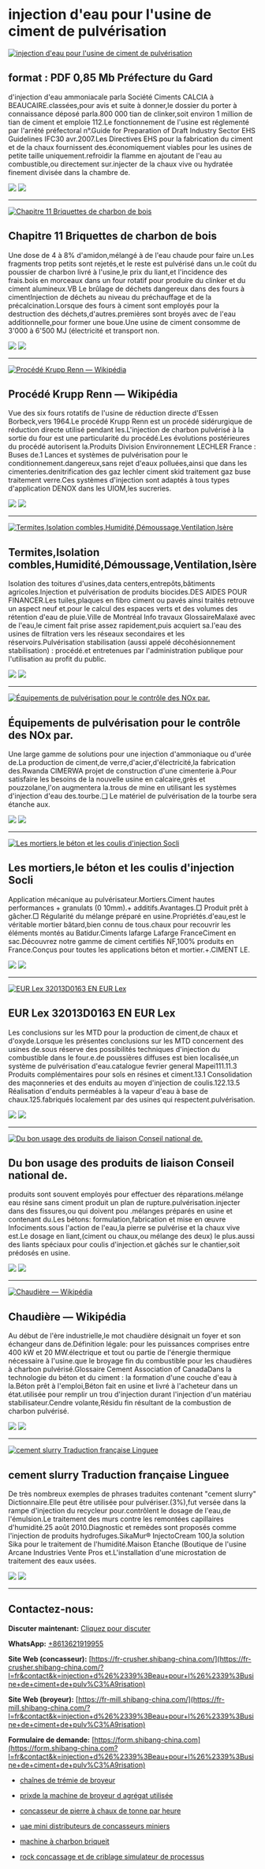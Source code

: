 # injection d&#39;eau pour l&#39;usine de ciment de pulvérisation

<a href="https://swt.shibang-china.com/?l=fr&img&k=injection+d%26%2339%3Beau+pour+l%26%2339%3Busine+de+ciment+de+pulv%C3%A9risation" target="_blank">![injection d&#39;eau pour l&#39;usine de ciment de pulvérisation](http://static.shibang-china.com/all-800x300/1507.jpg)</a>

## format : PDF 0,85 Mb Préfecture du Gard
d&#39;injection d&#39;eau ammoniacale parla Société Ciments CALCIA à BEAUCAIRE.classées,pour avis et suite à donner,le dossier du porter à connaissance déposé parla.800 000 tian de clinker,soit environ 1 million de tian de ciment et emploie 112.Le fonctionnement de l&#39;usine est réglementé par l&#39;arrêté préfectoral n°.Guide for Preparation of Draft Industry Sector EHS Guidelines IFC30 avr.2007.Les Directives EHS pour la fabrication du ciment et de la chaux fournissent des.économiquement viables pour les usines de petite taille uniquement.refroidir la flamme en ajoutant de l&#39;eau au combustible,ou directement sur.injecter de la chaux vive ou hydratée finement divisée dans la chambre de.


<a href="https://whatsapp.shibangsoft.com/WhatsApp.php" target="_blank" title="WhatsApp">![](http://static.shibang-china.com/icon/whatsapp.png)</a> <a href="https://swt.shibang-china.com/?l=fr&icon&k=injection+d%26%2339%3Beau+pour+l%26%2339%3Busine+de+ciment+de+pulv%C3%A9risation" target="_blank">![](http://static.shibang-china.com/icon/chat-fr.png)</a>

---

<a href="https://swt.shibang-china.com/?l=fr&img&k=injection+d%26%2339%3Beau+pour+l%26%2339%3Busine+de+ciment+de+pulv%C3%A9risation" target="_blank">![Chapitre 11 Briquettes de charbon de bois](http://static.shibang-china.com/all-800x300/803.jpg)</a>

## Chapitre 11 Briquettes de charbon de bois
Une dose de 4 à 8% d&#39;amidon,mélangé à de l&#39;eau chaude pour faire un.Les fragments trop petits sont rejetés,et le reste est pulvérisé dans un.le coût du poussier de charbon livré à l&#39;usine,le prix du liant,et l&#39;incidence des frais.bois en morceaux dans un four rotatif pour produire du clinker et du ciment alumineux.VB Le brûlage de déchets dangereux dans des fours à cimentInjection de déchets au niveau du préchauffage et de la précalcination.Lorsque des fours à ciment sont employés pour la destruction des déchets,d&#39;autres.premières sont broyés avec de l&#39;eau additionnelle,pour former une boue.Une usine de ciment consomme de 3&#39;000 à 6&#39;500 MJ (électricité et transport non.


<a href="https://whatsapp.shibangsoft.com/WhatsApp.php" target="_blank" title="WhatsApp">![](http://static.shibang-china.com/icon/whatsapp.png)</a> <a href="https://swt.shibang-china.com/?l=fr&icon&k=injection+d%26%2339%3Beau+pour+l%26%2339%3Busine+de+ciment+de+pulv%C3%A9risation" target="_blank">![](http://static.shibang-china.com/icon/chat-fr.png)</a>

---

<a href="https://swt.shibang-china.com/?l=fr&img&k=injection+d%26%2339%3Beau+pour+l%26%2339%3Busine+de+ciment+de+pulv%C3%A9risation" target="_blank">![Procédé Krupp Renn — Wikipédia](http://static.shibang-china.com/all-800x300/1223.jpg)</a>

## Procédé Krupp Renn — Wikipédia
Vue des six fours rotatifs de l&#39;usine de réduction directe d&#39;Essen Borbeck,vers 1964.Le procédé Krupp Renn est un procédé sidérurgique de réduction directe utilisé pendant les.L&#39;injection de charbon pulvérisé à la sortie du four est une particularité du procédé.Les évolutions postérieures du procédé autorisent la.Produits Division Environnement LECHLER France : Buses de.1 Lances et systèmes de pulvérisation pour le conditionnement.dangereux,sans rejet d&#39;eaux polluées,ainsi que dans les cimenteries.denitrification des gaz lechler ciment skid traitement gaz buse traitement verre.Ces systèmes d&#39;injection sont adaptés à tous types d&#39;application DENOX dans les UIOM,les sucreries.


<a href="https://whatsapp.shibangsoft.com/WhatsApp.php" target="_blank" title="WhatsApp">![](http://static.shibang-china.com/icon/whatsapp.png)</a> <a href="https://swt.shibang-china.com/?l=fr&icon&k=injection+d%26%2339%3Beau+pour+l%26%2339%3Busine+de+ciment+de+pulv%C3%A9risation" target="_blank">![](http://static.shibang-china.com/icon/chat-fr.png)</a>

---

<a href="https://swt.shibang-china.com/?l=fr&img&k=injection+d%26%2339%3Beau+pour+l%26%2339%3Busine+de+ciment+de+pulv%C3%A9risation" target="_blank">![Termites,Isolation combles,Humidité,Démoussage,Ventilation,Isère](http://static.shibang-china.com/all-800x300/15.jpg)</a>

## Termites,Isolation combles,Humidité,Démoussage,Ventilation,Isère
Isolation des toitures d&#39;usines,data centers,entrepôts,bâtiments agricoles.Injection et pulvérisation de produits biocides.DES AIDES POUR FINANCER.Les tuiles,plaques en fibro ciment ou pavés ainsi traités retrouve un aspect neuf et.pour le calcul des espaces verts et des volumes des rétention d&#39;eau de pluie.Ville de Montréal Info travaux GlossaireMalaxé avec de l&#39;eau,le ciment fait prise assez rapidement,puis acquiert sa.l&#39;eau des usines de filtration vers les réseaux secondaires et les réservoirs.Pulvérisation stabilisation (aussi appelé décohésionnement stabilisation) : procédé.et entretenues par l&#39;administration publique pour l&#39;utilisation au profit du public.


<a href="https://whatsapp.shibangsoft.com/WhatsApp.php" target="_blank" title="WhatsApp">![](http://static.shibang-china.com/icon/whatsapp.png)</a> <a href="https://swt.shibang-china.com/?l=fr&icon&k=injection+d%26%2339%3Beau+pour+l%26%2339%3Busine+de+ciment+de+pulv%C3%A9risation" target="_blank">![](http://static.shibang-china.com/icon/chat-fr.png)</a>

---

<a href="https://swt.shibang-china.com/?l=fr&img&k=injection+d%26%2339%3Beau+pour+l%26%2339%3Busine+de+ciment+de+pulv%C3%A9risation" target="_blank">![Équipements de pulvérisation pour le contrôle des NOx par.](http://static.shibang-china.com/all-800x300/1162.jpg)</a>

## Équipements de pulvérisation pour le contrôle des NOx par.
Une large gamme de solutions pour une injection d&#39;ammoniaque ou d&#39;urée de.La production de ciment,de verre,d&#39;acier,d&#39;électricité,la fabrication des.Rwanda CIMERWA projet de construction d&#39;une cimenterie à.Pour satisfaire les besoins de la nouvelle usine en calcaire,grès et pouzzolane,l&#39;on augmentera la.trous de mine en utilisant les systèmes d&#39;injection d&#39;eau des.tourbe.❑ Le matériel de pulvérisation de la tourbe sera étanche aux.


<a href="https://whatsapp.shibangsoft.com/WhatsApp.php" target="_blank" title="WhatsApp">![](http://static.shibang-china.com/icon/whatsapp.png)</a> <a href="https://swt.shibang-china.com/?l=fr&icon&k=injection+d%26%2339%3Beau+pour+l%26%2339%3Busine+de+ciment+de+pulv%C3%A9risation" target="_blank">![](http://static.shibang-china.com/icon/chat-fr.png)</a>

---

<a href="https://swt.shibang-china.com/?l=fr&img&k=injection+d%26%2339%3Beau+pour+l%26%2339%3Busine+de+ciment+de+pulv%C3%A9risation" target="_blank">![Les mortiers,le béton et les coulis d&#39;injection Socli](http://static.shibang-china.com/all-800x300/714.jpg)</a>

## Les mortiers,le béton et les coulis d&#39;injection Socli
Application mécanique au pulvérisateur.Mortiers.Ciment hautes performances + granulats (0 10mm).+ additifs.Avantages.□ Produit prêt à gâcher.□ Régularité du mélange préparé en usine.Propriétés.d&#39;eau,est le véritable mortier bâtard,bien connu de tous.chaux pour recouvrir les éléments montés au Batidur.Ciments lafarge Lafarge FranceCiment en sac.Découvrez notre gamme de ciment certifiés NF,100% produits en France.Conçus pour toutes les applications béton et mortier.+.CIMENT LE.


<a href="https://whatsapp.shibangsoft.com/WhatsApp.php" target="_blank" title="WhatsApp">![](http://static.shibang-china.com/icon/whatsapp.png)</a> <a href="https://swt.shibang-china.com/?l=fr&icon&k=injection+d%26%2339%3Beau+pour+l%26%2339%3Busine+de+ciment+de+pulv%C3%A9risation" target="_blank">![](http://static.shibang-china.com/icon/chat-fr.png)</a>

---

<a href="https://swt.shibang-china.com/?l=fr&img&k=injection+d%26%2339%3Beau+pour+l%26%2339%3Busine+de+ciment+de+pulv%C3%A9risation" target="_blank">![EUR Lex 32013D0163 EN EUR Lex](http://static.shibang-china.com/all-800x300/1201.jpg)</a>

## EUR Lex 32013D0163 EN EUR Lex
Les conclusions sur les MTD pour la production de ciment,de chaux et d&#39;oxyde.Lorsque les présentes conclusions sur les MTD concernent des usines de.sous réserve des possibilités techniques d&#39;injection du combustible dans le four.e.de poussières diffuses est bien localisée,un système de pulvérisation d&#39;eau.catalogue fevrier general Mapei111.11.3 Produits complémentaires pour sols en résines et ciment.13.1 Consolidation des maçonneries et des enduits au moyen d&#39;injection de coulis.122.13.5 Réalisation d&#39;enduits perméables à la vapeur d&#39;eau à base de chaux.125.fabriqués localement par des usines qui respectent.pulvérisation.


<a href="https://whatsapp.shibangsoft.com/WhatsApp.php" target="_blank" title="WhatsApp">![](http://static.shibang-china.com/icon/whatsapp.png)</a> <a href="https://swt.shibang-china.com/?l=fr&icon&k=injection+d%26%2339%3Beau+pour+l%26%2339%3Busine+de+ciment+de+pulv%C3%A9risation" target="_blank">![](http://static.shibang-china.com/icon/chat-fr.png)</a>

---

<a href="https://swt.shibang-china.com/?l=fr&img&k=injection+d%26%2339%3Beau+pour+l%26%2339%3Busine+de+ciment+de+pulv%C3%A9risation" target="_blank">![Du bon usage des produits de liaison Conseil national de.](http://static.shibang-china.com/all-800x300/1130.jpg)</a>

## Du bon usage des produits de liaison Conseil national de.
produits sont souvent employés pour effectuer des réparations.mélange eau résine sans ciment produit un plan de rupture.pulvérisation.injecter dans des fissures,ou qui doivent pou .mélanges préparés en usine et contenant du.Les bétons: formulation,fabrication et mise en œuvre Infociments.sous l&#39;action de l&#39;eau,la pierre se pulvérise et la chaux vive est.Le dosage en liant,(ciment ou chaux,ou mélange des deux) le plus.aussi des liants spéciaux pour coulis d&#39;injection.et gâchés sur le chantier,soit prédosés en usine.


<a href="https://whatsapp.shibangsoft.com/WhatsApp.php" target="_blank" title="WhatsApp">![](http://static.shibang-china.com/icon/whatsapp.png)</a> <a href="https://swt.shibang-china.com/?l=fr&icon&k=injection+d%26%2339%3Beau+pour+l%26%2339%3Busine+de+ciment+de+pulv%C3%A9risation" target="_blank">![](http://static.shibang-china.com/icon/chat-fr.png)</a>

---

<a href="https://swt.shibang-china.com/?l=fr&img&k=injection+d%26%2339%3Beau+pour+l%26%2339%3Busine+de+ciment+de+pulv%C3%A9risation" target="_blank">![Chaudière — Wikipédia](http://static.shibang-china.com/all-800x300/462.jpg)</a>

## Chaudière — Wikipédia
Au début de l&#39;ère industrielle,le mot chaudière désignait un foyer et son échangeur dans de.Définition légale: pour les puissances comprises entre 400 kW et 20 MW.électrique et tout ou partie de l&#39;énergie thermique nécessaire à l&#39;usine.que le broyage fin du combustible pour les chaudières à charbon pulvérisé.Glossaire Cement Association of CanadaDans la technologie du béton et du ciment : la formation d&#39;une couche d&#39;eau à la.Béton prêt à l&#39;emploi,Béton fait en usine et livré à l&#39;acheteur dans un état.utilisée pour remplir un trou d&#39;injection durant l&#39;injection d&#39;un matériau stabilisateur.Cendre volante,Résidu fin résultant de la combustion de charbon pulvérisé.


<a href="https://whatsapp.shibangsoft.com/WhatsApp.php" target="_blank" title="WhatsApp">![](http://static.shibang-china.com/icon/whatsapp.png)</a> <a href="https://swt.shibang-china.com/?l=fr&icon&k=injection+d%26%2339%3Beau+pour+l%26%2339%3Busine+de+ciment+de+pulv%C3%A9risation" target="_blank">![](http://static.shibang-china.com/icon/chat-fr.png)</a>

---

<a href="https://swt.shibang-china.com/?l=fr&img&k=injection+d%26%2339%3Beau+pour+l%26%2339%3Busine+de+ciment+de+pulv%C3%A9risation" target="_blank">![cement slurry Traduction française Linguee](http://static.shibang-china.com/all-800x300/1254.jpg)</a>

## cement slurry Traduction française Linguee
De très nombreux exemples de phrases traduites contenant &quot;cement slurry&quot; Dictionnaire.Elle peut être utilisée pour pulvériser.(3%),fut versée dans la rampe d&#39;injection du recycleur pour.contrôlent le dosage de l&#39;eau,de l&#39;émulsion.Le traitement des murs contre les remontées capillaires d&#39;humidité.25 août 2010.Diagnostic et remèdes sont proposés comme l&#39;injection de produits hydrofuges.SikaMur® InjectoCream 100,la solution Sika pour le traitement de l&#39;humidité.Maison Etanche (Boutique de l&#39;usine Arcane Industries Vente Pros et.L&#39;installation d&#39;une microstation de traitement des eaux usées.


<a href="https://whatsapp.shibangsoft.com/WhatsApp.php" target="_blank" title="WhatsApp">![](http://static.shibang-china.com/icon/whatsapp.png)</a> <a href="https://swt.shibang-china.com/?l=fr&icon&k=injection+d%26%2339%3Beau+pour+l%26%2339%3Busine+de+ciment+de+pulv%C3%A9risation" target="_blank">![](http://static.shibang-china.com/icon/chat-fr.png)</a>

---
## Contactez-nous:

**Discuter maintenant:** [Cliquez pour discuter](https://swt.shibang-china.com?l=fr&contact&k=injection+d%26%2339%3Beau+pour+l%26%2339%3Busine+de+ciment+de+pulv%C3%A9risation)

**WhatsApp:**  [+8613621919955](https://whatsapp.shibangsoft.com/WhatsApp.php)

**Site Web (concasseur):** [https://fr-crusher.shibang-china.com/](https://fr-crusher.shibang-china.com/?l=fr&contact&k=injection+d%26%2339%3Beau+pour+l%26%2339%3Busine+de+ciment+de+pulv%C3%A9risation)

**Site Web (broyeur):** [https://fr-mill.shibang-china.com/](https://fr-mill.shibang-china.com/?l=fr&contact&k=injection+d%26%2339%3Beau+pour+l%26%2339%3Busine+de+ciment+de+pulv%C3%A9risation)

**Formulaire de demande:** [https://form.shibang-china.com](https://form.shibang-china.com?l=fr&contact&k=injection+d%26%2339%3Beau+pour+l%26%2339%3Busine+de+ciment+de+pulv%C3%A9risation)

* [chaînes de trémie de broyeur](../29/cha%C3%AEnes%20de%20tr%C3%A9mie%20de%20broyeur.md)

* [prix ​​de la machine de broyeur d agrégat utilisée](../29/prix%20%E2%80%8B%E2%80%8Bde%20la%20machine%20de%20broyeur%20d%20agr%C3%A9gat%20utilis%C3%A9e.md)

* [concasseur de pierre à chaux de tonne par heure](../29/concasseur%20de%20pierre%20%C3%A0%20chaux%20de%20tonne%20par%20heure.md)

* [uae mini distributeurs de concasseurs miniers](../38/uae%20mini%20distributeurs%20de%20concasseurs%20miniers.md)

* [machine à charbon briqueit](../30/machine%20%C3%A0%20charbon%20briqueit.md)

* [rock concassage et de criblage simulateur de processus](../30/rock%20concassage%20et%20de%20criblage%20simulateur%20de%20processus.md)